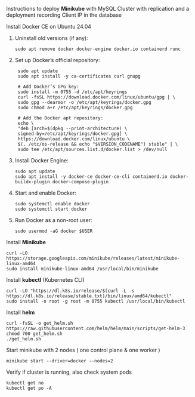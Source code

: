Instructions to deploy **Minikube** with MySQL Cluster with replication and a deployment recording Client IP in the database

Install Docker CE on Ubuntu 24.04
  1. Uninstall old versions (if any):
     ```
     sudo apt remove docker docker-engine docker.io containerd runc
     ```

  2. Set up Docker’s official repository:
     ```
      sudo apt update
      sudo apt install -y ca-certificates curl gnupg
  
      # Add Docker’s GPG key:
      sudo install -m 0755 -d /etc/apt/keyrings
      curl -fsSL https://download.docker.com/linux/ubuntu/gpg | \
      sudo gpg --dearmor -o /etc/apt/keyrings/docker.gpg
      sudo chmod a+r /etc/apt/keyrings/docker.gpg
  
      # Add the Docker apt repository:
      echo \
      "deb [arch=$(dpkg --print-architecture) \
      signed-by=/etc/apt/keyrings/docker.gpg] \
      https://download.docker.com/linux/ubuntu \
      $(. /etc/os-release && echo "$VERSION_CODENAME") stable" | \
      sudo tee /etc/apt/sources.list.d/docker.list > /dev/null
     ```

3. Install Docker Engine:
   ```
   sudo apt update
   sudo apt install -y docker-ce docker-ce-cli containerd.io docker-buildx-plugin docker-compose-plugin
   ```

4. Start and enable Docker:
   ```
   sudo systemctl enable docker
   sudo systemctl start docker
   ```

5. Run Docker as a non-root user:
   ```
   sudo usermod -aG docker $USER
   ```

Install **Minikube**
```
curl -LO https://storage.googleapis.com/minikube/releases/latest/minikube-linux-amd64
sudo install minikube-linux-amd64 /usr/local/bin/minikube
```


Install **kubectl** (Kubernetes CLI)

    curl -LO "https://dl.k8s.io/release/$(curl -L -s https://dl.k8s.io/release/stable.txt)/bin/linux/amd64/kubectl"
    sudo install -o root -g root -m 0755 kubectl /usr/local/bin/kubectl

Install **helm**

    curl -fsSL -o get_helm.sh https://raw.githubusercontent.com/helm/helm/main/scripts/get-helm-3
    chmod 700 get_helm.sh
    ./get_helm.sh

Start minikube with 2 nodes ( one control plane & one worker )
```
minikube start --driver=docker --nodes=2
```

Verify if cluster is running, also check system pods
```
kubectl get no
kubectl get po -A
```
